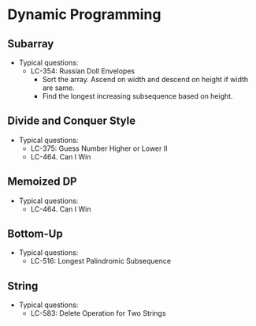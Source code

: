 # Dynamic Programming

## Subarray
- Typical questions:
	- LC-354: Russian Doll Envelopes
		- Sort the array. Ascend on width and descend on height if width are same.
		- Find the longest increasing subsequence based on height.

## Divide and Conquer Style
- Typical questions:
	- LC-375: Guess Number Higher or Lower II
	- LC-464. Can I Win

## Memoized DP
- Typical questions:
	- LC-464. Can I Win

## Bottom-Up
- Typical questions:
     - LC-516: Longest Palindromic Subsequence

## String
- Typical questions:
     - LC-583: Delete Operation for Two Strings
